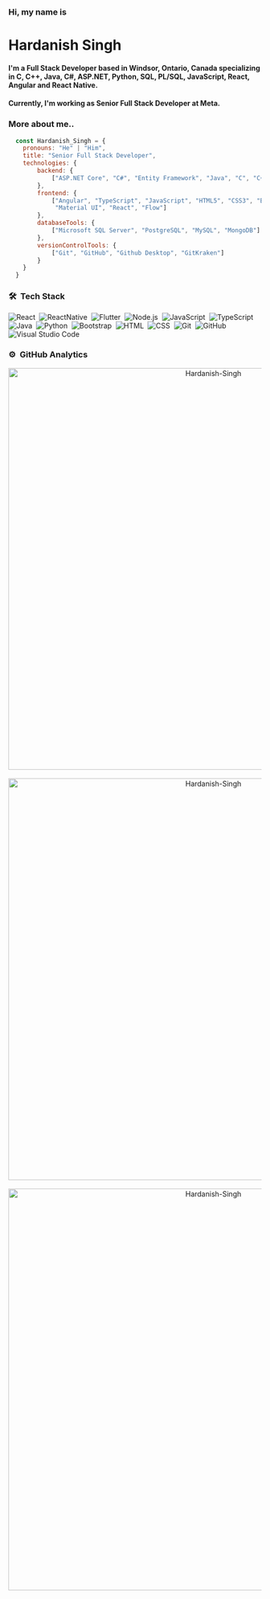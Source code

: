 ### Hi, my name is
# Hardanish Singh
#### I'm a Full Stack Developer based in Windsor, Ontario, Canada specializing in C, C++, Java, C#, ASP.NET, Python, SQL, PL/SQL, JavaScript, React, Angular and React Native.
#### Currently, I'm working as Senior Full Stack Developer at Meta.

### More about me..

```javascript
  const Hardanish_Singh = {
    pronouns: "He" | "Him",
    title: "Senior Full Stack Developer",
    technologies: {
        backend: {
            ["ASP.NET Core", "C#", "Entity Framework", "Java", "C", "C++", "Python"]
        },
        frontend: {
            ["Angular", "TypeScript", "JavaScript", "HTML5", "CSS3", "Bootstrap", 
             "Material UI", "React", "Flow"]
        },
        databaseTools: {
            ["Microsoft SQL Server", "PostgreSQL", "MySQL", "MongoDB"]
        },
        versionControlTools: {
            ["Git", "GitHub", "Github Desktop", "GitKraken"]
        }
    }
  }    
```
### 🛠 &nbsp;Tech Stack

![React](https://img.shields.io/badge/-React-05122A?style=flat&logo=react)&nbsp;
![ReactNative](https://img.shields.io/badge/-React_Native-05122A?style=flat&logo=react)&nbsp;
![Flutter](https://img.shields.io/badge/-Flutter-05122A?style=flat&logo=flutter)&nbsp;
![Node.js](https://img.shields.io/badge/-Node.js-05122A?style=flat&logo=node.js)&nbsp;
![JavaScript](https://img.shields.io/badge/-JavaScript-05122A?style=flat&logo=javascript)&nbsp;
![TypeScript](https://img.shields.io/badge/-TypeScript-05122A?style=flat&logo=typescript)&nbsp;
![Java](https://img.shields.io/badge/-Java-05122A?style=flat&logo=Java&logoColor=FFA518)&nbsp;
![Python](https://img.shields.io/badge/-Python-05122A?style=flat&logo=python)&nbsp;
![Bootstrap](https://img.shields.io/badge/-Bootstrap-05122A?style=flat&logo=bootstrap&logoColor=563D7C)&nbsp;
![HTML](https://img.shields.io/badge/-HTML-05122A?style=flat&logo=HTML5)&nbsp;
![CSS](https://img.shields.io/badge/-CSS-05122A?style=flat&logo=CSS3&logoColor=1572B6)&nbsp;
![Git](https://img.shields.io/badge/-Git-05122A?style=flat&logo=git)&nbsp;
![GitHub](https://img.shields.io/badge/-GitHub-05122A?style=flat&logo=github)&nbsp;
![Visual Studio Code](https://img.shields.io/badge/-Visual%20Studio%20Code-05122A?style=flat&logo=visual-studio-code&logoColor=007ACC)&nbsp;

### ⚙️ &nbsp;GitHub Analytics

<div align="center">
  <img align="center" src="https://denvercoder1-github-readme-stats.vercel.app/api/?username=Hardanish-Singh&show_icons=true&count_private=true&theme=react&hide_border=true&bg_color=1F222E&title_color=F85D7F&icon_color=F8D866" alt="Hardanish-Singh" width = "800px"/>
</div>

<br/>

<div align="center">
  <img align="center" src="https://github-readme-stats.vercel.app/api/top-langs/?username=Hardanish-Singh&langs_count=8&layout=compact&theme=react&hide_border=true&bg_color=1F222E&title_color=F85D7F&icon_color=F8D866" alt="Hardanish-Singh" width = "800px"/>
</div>

<br />

<div align="center">
  <img align="center" src="https://github-readme-streak-stats.herokuapp.com/?user=Hardanish-Singh&theme=dark" alt="Hardanish-Singh" width = "800px"/>
</div>
